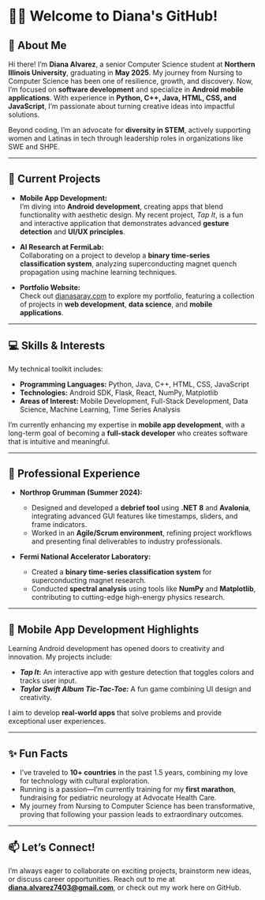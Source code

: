 # 👩‍💻 Welcome to Diana's GitHub!

## 🌟 About Me
Hi there! I’m **Diana Alvarez**, a senior Computer Science student at **Northern Illinois University**, graduating in **May 2025**. My journey from Nursing to Computer Science has been one of resilience, growth, and discovery. Now, I’m focused on **software development** and specialize in **Android mobile applications**. With experience in **Python, C++, Java, HTML, CSS, and JavaScript**, I’m passionate about turning creative ideas into impactful solutions.

Beyond coding, I’m an advocate for **diversity in STEM**, actively supporting women and Latinas in tech through leadership roles in organizations like SWE and SHPE.

---

## 🚀 Current Projects
- **Mobile App Development:**  
   I’m diving into **Android development**, creating apps that blend functionality with aesthetic design. My recent project, _Tap It_, is a fun and interactive application that demonstrates advanced **gesture detection** and **UI/UX principles**.

- **AI Research at FermiLab:**  
   Collaborating on a project to develop a **binary time-series classification system**, analyzing superconducting magnet quench propagation using machine learning techniques.

- **Portfolio Website:**  
   Check out [dianasaray.com](http://dianasaray.com) to explore my portfolio, featuring a collection of projects in **web development**, **data science**, and **mobile applications**.

---

## 💻 Skills & Interests
My technical toolkit includes:  
- **Programming Languages:** Python, Java, C++, HTML, CSS, JavaScript  
- **Technologies:** Android SDK, Flask, React, NumPy, Matplotlib  
- **Areas of Interest:** Mobile Development, Full-Stack Development, Data Science, Machine Learning, Time Series Analysis  

I’m currently enhancing my expertise in **mobile app development**, with a long-term goal of becoming a **full-stack developer** who creates software that is intuitive and meaningful.

---

## 💼 Professional Experience
- **Northrop Grumman (Summer 2024):**  
   - Designed and developed a **debrief tool** using **.NET 8** and **Avalonia**, integrating advanced GUI features like timestamps, sliders, and frame indicators.  
   - Worked in an **Agile/Scrum environment**, refining project workflows and presenting final deliverables to industry professionals.  

- **Fermi National Accelerator Laboratory:**  
   - Created a **binary time-series classification system** for superconducting magnet research.  
   - Conducted **spectral analysis** using tools like **NumPy** and **Matplotlib**, contributing to cutting-edge high-energy physics research.

---

## 📱 Mobile App Development Highlights
Learning Android development has opened doors to creativity and innovation. My projects include:  
- **_Tap It_:** An interactive app with gesture detection that toggles colors and tracks user input.  
- **_Taylor Swift Album Tic-Tac-Toe:_** A fun game combining UI design and creativity.  

I aim to develop **real-world apps** that solve problems and provide exceptional user experiences.

---

## ✨ Fun Facts
- I’ve traveled to **10+ countries** in the past 1.5 years, combining my love for technology with cultural exploration.  
- Running is a passion—I’m currently training for my **first marathon**, fundraising for pediatric neurology at Advocate Health Care.  
- My journey from Nursing to Computer Science has been transformative, proving that following your passion leads to extraordinary outcomes.

---

## 📫 Let’s Connect!
I’m always eager to collaborate on exciting projects, brainstorm new ideas, or discuss career opportunities. Reach out to me at **diana.alvarez7403@gmail.com**, or check out my work here on GitHub.
